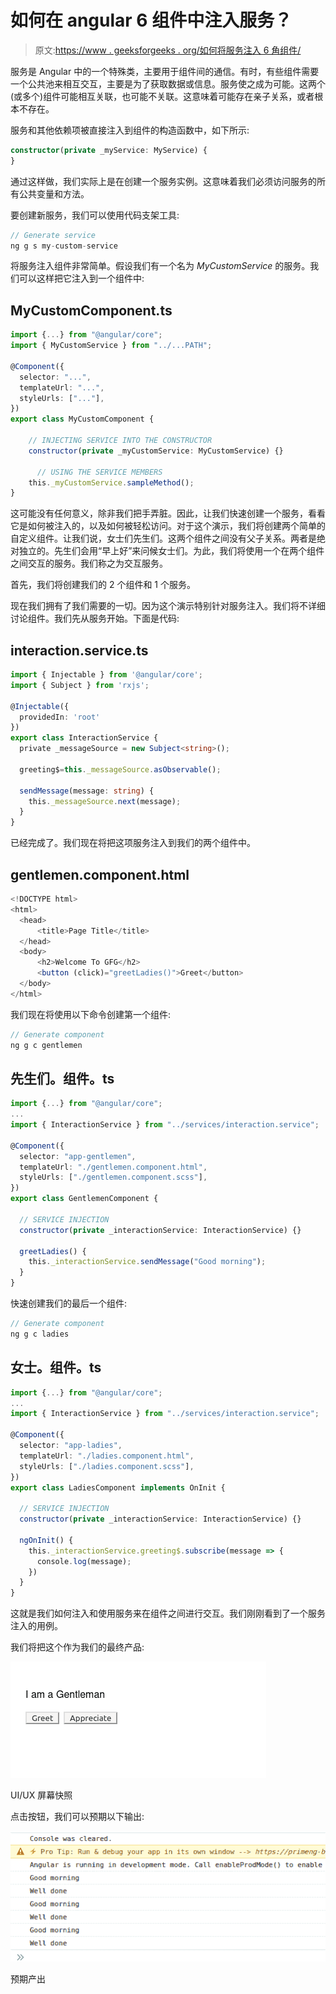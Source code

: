 # 如何在 angular 6 组件中注入服务？

> 原文:[https://www . geeksforgeeks . org/如何将服务注入 6 角组件/](https://www.geeksforgeeks.org/how-to-inject-service-in-angular-6-component/)

服务是 Angular 中的一个特殊类，主要用于组件间的通信。有时，有些组件需要一个公共池来相互交互，主要是为了获取数据或信息。服务使之成为可能。这两个(或多个)组件可能相互关联，也可能不关联。这意味着可能存在亲子关系，或者根本不存在。

服务和其他依赖项被直接注入到组件的构造函数中，如下所示:

```ts
constructor(private _myService: MyService) {
}
```

通过这样做，我们实际上是在创建一个服务实例。这意味着我们必须访问服务的所有公共变量和方法。

要创建新服务，我们可以使用代码支架工具:

```ts
// Generate service
ng g s my-custom-service
```

将服务注入组件非常简单。假设我们有一个名为 *MyCustomService* 的服务。我们可以这样把它注入到一个组件中:

## MyCustomComponent.ts

```ts
import {...} from "@angular/core";
import { MyCustomService } from "../...PATH";

@Component({
  selector: "...",
  templateUrl: "...",
  styleUrls: ["..."],
})
export class MyCustomComponent {

    // INJECTING SERVICE INTO THE CONSTRUCTOR
    constructor(private _myCustomService: MyCustomService) {}

      // USING THE SERVICE MEMBERS
    this._myCustomService.sampleMethod();
}
```

这可能没有任何意义，除非我们把手弄脏。因此，让我们快速创建一个服务，看看它是如何被注入的，以及如何被轻松访问。对于这个演示，我们将创建两个简单的自定义组件。让我们说，女士们先生们。这两个组件之间没有父子关系。两者是绝对独立的。先生们会用“早上好”来问候女士们。为此，我们将使用一个在两个组件之间交互的服务。我们称之为交互服务。

首先，我们将创建我们的 2 个组件和 1 个服务。

现在我们拥有了我们需要的一切。因为这个演示特别针对服务注入。我们将不详细讨论组件。我们先从服务开始。下面是代码:

## interaction.service.ts

```ts
import { Injectable } from '@angular/core';
import { Subject } from 'rxjs';

@Injectable({
  providedIn: 'root'
})
export class InteractionService {
  private _messageSource = new Subject<string>();

  greeting$=this._messageSource.asObservable();

  sendMessage(message: string) {
    this._messageSource.next(message);
  }
}
```

已经完成了。我们现在将把这项服务注入到我们的两个组件中。

## gentlemen.component.html

```ts
<!DOCTYPE html>
<html>
  <head>
      <title>Page Title</title>
  </head>
  <body>
      <h2>Welcome To GFG</h2>
      <button (click)="greetLadies()">Greet</button>
  </body>
</html>
```

我们现在将使用以下命令创建第一个组件:

```ts
// Generate component
ng g c gentlemen
```

## 先生们。组件。ts

```ts
import {...} from "@angular/core";
...
import { InteractionService } from "../services/interaction.service";

@Component({
  selector: "app-gentlemen",
  templateUrl: "./gentlemen.component.html",
  styleUrls: ["./gentlemen.component.scss"],
})
export class GentlemenComponent {

  // SERVICE INJECTION
  constructor(private _interactionService: InteractionService) {}

  greetLadies() {
    this._interactionService.sendMessage("Good morning");
  }
}
```

快速创建我们的最后一个组件:

```ts
// Generate component
ng g c ladies
```

## 女士。组件。ts

```ts
import {...} from "@angular/core";
...
import { InteractionService } from "../services/interaction.service";

@Component({
  selector: "app-ladies",
  templateUrl: "./ladies.component.html",
  styleUrls: ["./ladies.component.scss"],
})
export class LadiesComponent implements OnInit {

  // SERVICE INJECTION
  constructor(private _interactionService: InteractionService) {}

  ngOnInit() {
    this._interactionService.greeting$.subscribe(message => {
      console.log(message);
    })
  }
}
```

这就是我们如何注入和使用服务来在组件之间进行交互。我们刚刚看到了一个服务注入的用例。

我们将把这个作为我们的最终产品:

![](img/d73d4c95e307d655af1a3672fb3549c7.png)

UI/UX 屏幕快照

点击按钮，我们可以预期以下输出:

![](img/ec3709455a75aee91febb21b2d46da00.png)

预期产出